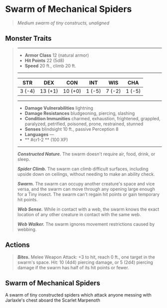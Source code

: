 # Swarm of Mechanical Spiders
>*Medium swarm of tiny constructs, unaligned*
## Monster Traits
>___
>- **Armor Class** 12 (natural armor)
>- **Hit Points** 22 (5d8)
>- **Speed** 20 ft., climb 20 ft.
>___
>|STR|DEX|CON|INT|WIS|CHA|
>|:---:|:---:|:---:|:---:|:---:|:---:|
>|3 (-4)|13 (+1)|10 (+0)|1 (-5)|7 (-2)|1 (-5)|
>___
>- **Damage Vulnerabilities** lightning
>- **Damage Resistances** bludgeoning, piercing, slashing
>- **Condition Immunities** charmed, exhaustion, frightened, grappled, paralyzed, petrified, poisoned, prone, restrained, stunned
>- **Senses** blindsight 10 ft., passive Perception 8
>- **Languages** —
>- ** #cr1-2 ** (100 XP)
>___
>***Constructed Nature.*** The swarm doesn't require air, food, drink, or sleep.  
>
>***Spider Climb.*** The swarm can climb difficult surfaces, including upside down on ceilings, without needing to make an ability check.  
>
>***Swarm.*** The swarm can occupy another creature's space and vice versa, and the swarm can move through any opening large enough for a Tiny insect. The swarm can't regain hit points or gain temporary hit points.  
>
>***Web Sense.*** While in contact with a web, the swarm knows the exact location of any other creature in contact with the same web.  
>
>***Web Walker.*** The swarm ignores movement restrictions caused by webbing.  
>
## Actions
>***Bites.*** Melee Weapon Attack: +3 to hit, reach 0 ft., one target in the swarm's space. Hit: 10 (4d4) piercing damage, or 5 (2d4) piercing damage if the swarm has half of its hit points or fewer.
## Swarm of Mechanical Spiders
A swarm of tiny constructed spiders which attack anyone messing with Jarlaxle's chest aboard the Scarlet Marpenoth
